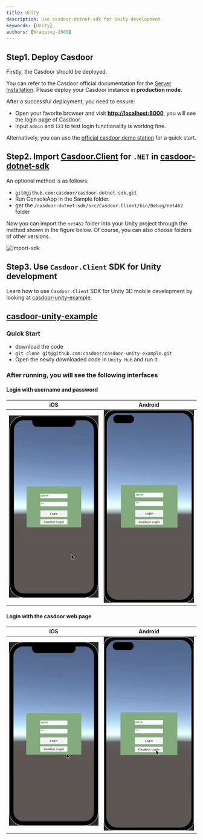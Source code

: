 ```yaml
---
title: Unity
description: Use casdoor-dotnet-sdk for Unity development
keywords: [Unity]
authors: [Wrapping-2000]
---
```

## Step1. Deploy Casdoor

Firstly, the Casdoor should be deployed.

You can refer to the Casdoor official documentation for the [Server Installation](/docs/basic/server-installation). Please deploy your Casdoor instance in **production mode**.

After a successful deployment, you need to ensure:

- Open your favorite browser and visit **<http://localhost:8000>**, you will see the login page of Casdoor.
- Input `admin` and `123` to test login functionality is working fine.

Alternatively, you can use the [official casdoor demo station](https://door.casdoor.com/) for a quick start.

## Step2. Import [Casdoor.Client](https://github.com/casdoor/casdoor-dotnet-sdk/tree/master/src/Casdoor.Client) for `.NET` in [casdoor-dotnet-sdk](https://github.com/casdoor/casdoor-dotnet-sdk)

An optional method is as follows:

- `git@github.com:casdoor/casdoor-dotnet-sdk.git`
- Run ConsoleApp in the Sample folder.
- get the `/casdoor-dotnet-sdk/src/Casdoor.Client/bin/Debug/net462` folder

Now you can import the `net462` folder into your Unity project through the method shown in the figure below. Of course, you can also choose folders of other versions.

![import-sdk](/img/integration/C-Sharp/Unity/import-sdk.png)

## Step3. Use `Casdoor.Client` SDK for Unity development

Learn how to use `Casdoor.Client` SDK for Unity 3D mobile development by looking at [casdoor-unity-example](https://github.com/casdoor/casdoor-unity-example).

## [casdoor-unity-example](https://github.com/casdoor/casdoor-unity-example)

### Quick Start

- download the code
- `git clone git@github.com:casdoor/casdoor-unity-example.git`
- Open the newly downloaded code in `Unity Hub` and run it.

### After running, you will see the following interfaces

#### Login with username and password

|                                                          **iOS**                                                          |                                                            **Android**                                                            |
|:-------------------------------------------------------------------------------------------------------------------------:|:---------------------------------------------------------------------------------------------------------------------------------:|
| <img src="https://github.com/casdoor/casdoor-unity-example/blob/master/iOS-gif.gif?raw=true" alt="iOS-gif" width="250" /> | <img src="https://github.com/casdoor/casdoor-unity-example/blob/master/Android-gif.gif?raw=true" alt="Android-gif" width="250" /> |

#### Login with the casdoor web page

|                                                              **iOS**                                                              |                                                                **Android**                                                                |
|:---------------------------------------------------------------------------------------------------------------------------------:|:-----------------------------------------------------------------------------------------------------------------------------------------:|
| <img src="https://github.com/casdoor/casdoor-unity-example/blob/master/iOS-gif-web.gif?raw=true" alt="iOS-gif-web" width="250" /> | <img src="https://github.com/casdoor/casdoor-unity-example/blob/master/Android-gif-web.gif?raw=true" alt="Android-gif-web" width="250" /> |
